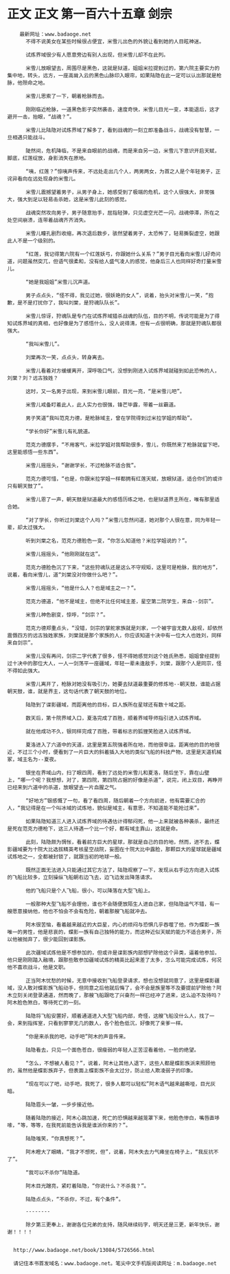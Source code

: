 # 正文 正文 第一百六十五章 剑宗
        最新网址：www.badaoge.net
          不得不说美女在某些时候很占便宜，米雪儿出色的外貌让看到她的人目眩神迷。
      
          试炼界域很少有人愿意旁边有别人出现，但米雪儿却不在此列。
      
          米雪儿放眼望去，周围尽是黑色，这就是狱道，姐姐米拉提到过的，第六院主要实力的集中地，转头，远方，一座高耸入云的黑色山脉印入眼帘，如果陆隐在此一定可以认出那就是枪脉，他殒命之地。
      
          米雪儿思索了一下，朝着枪脉而去。
      
          刚刚临近枪脉，一道黑色影子突然袭击，速度奇快，米雪儿目光一变，本能退后，这才避开一击，抬眼，“战魂？”。
      
          米雪儿比陆隐对试炼界域了解多了，看到战魂的一刻立即准备战斗，战魂没有智慧，一旦相遇只能战斗。
      
          陡然间，危机降临，不是来自眼前的战魂，而是来自另一边，米雪儿下意识开启天赋，脚底，红莲绽放，身影消失在原地。
      
          “咦，红莲？”惊咦声传来，不远处走出几个人，两男两女，为首之人是个年轻男子，正诧异看向在远处现身的米雪儿。
      
          米雪儿震撼望着男子，从男子身上，她感受到了极端的危机，这个人很强大，非常强大，强大到足以轻易击杀她，这是米雪儿此刻的感觉。
      
          战魂突然攻向男子，男子随意抬手，屈指轻弹，只见虚空光芒一闪，战魂停滞，所在之处空间崩溃，连带着战魂齐齐消失。
      
          米雪儿瞳孔剧烈收缩，再次退后数步，骇然望着男子，太恐怖了，轻易撕裂虚空，她跟此人不是一个级别的。
      
          “红莲，我记得第六院有一个红莲妖弓，你跟她什么关系？”男子目光看向米雪儿好奇问道，问题虽然突兀，但语气很柔和，没有给人盛气凌人的感觉，他身后三人也同样好奇打量米雪儿。
      
          “她是我姐姐”米雪儿沉声道。
      
          男子点点头，“怪不得，我见过她，很妖艳的女人”，说着，抬头对米雪儿一笑，“抱歉，是不是打扰你了，我叫刘棠，是狩魂队队长”。
      
          米雪儿惊讶，狩魂队是专门在试炼界域猎杀战魂的队伍，目的不明，传说可能是为了得知试炼界域的真相，也好像是为了感悟什么，没人说得清，但有一点很明确，那就是狩魂队都很强大。
      
          “我叫米雪儿”。
      
          刘棠再次一笑，点点头，转身离去。
      
          米雪儿看着对方缓缓离开，深呼吸口气，没想到刚进入试炼界域就碰到如此恐怖的人，刘棠？刘？远古独姓？
      
          这时，又一名男子出现，来到米雪儿眼前，目光一亮，“是米雪儿吧”。
      
          米雪儿戒备盯着此人，此人实力也很强，锋芒毕露，带着一丝霸道。
      
          男子笑道“我叫范克力德，是枪脉域主，曾在学院得到过米拉学姐的帮助”。
      
          “学长你好”米雪儿有礼貌道。
      
          范克力德摆手，“不用客气，米拉学姐对我帮助很多，雪儿，你既然来了枪脉就留下吧，这里能感悟一些东西”。
      
          米雪儿摇摇头，“谢谢学长，不过枪脉不适合我”。
      
          范克力德可惜，“也是，你跟米拉学姐一样都拥有红莲天赋，放眼狱道，适合你们的或许只有朝天鼓了”。
      
          米雪儿恩了一声，朝天鼓是狱道最大的感悟历练之地，也是狱道界主所在，唯有那里适合她。
      
          “对了学长，你听过刘棠这个人吗？”米雪儿忽然问道，她对那个人很在意，同为年轻一辈，却太过强大。
      
          听到刘棠之名，范克力德脸色一变，“你怎么知道他？米拉学姐说的？”。
      
          米雪儿摇摇头，“他刚刚就在这”。
      
          范克力德脸色沉了下来，“这些狩魂队还是这么不守规矩，这里可是枪脉，我的地方”，说着，看向米雪儿，道“刘棠没对你做什么吧？”。
      
          米雪儿摇摇头，“他是什么人？也是域主之一？”。
      
          范克力德道，“他不是域主，但绝不比任何域主差，星空第二院学生，来自--剑宗”。
      
          米雪儿神色剧变，惊呼，“剑宗？”。
      
          范克力德郑重点头，“没错，剑宗的掌舵家族就是刘家，一个被宇宙无数人敌视，却依然震慑四方的远古独姓家族，刘棠就是那个家族的人，你应该知道十决中有一位大人也姓刘，同样来自剑宗”。
      
          米雪儿没有再问，剑宗二字代表了很多，怪不得她感觉刘这个姓氏熟悉，姐姐曾经提到过十决中的那位大人，一人一剑荡平一座疆域，年轻一辈未逢敌手，刘棠，跟那个人是同宗，怪不得如此强大。
      
          米雪儿离开了，枪脉对她没有吸引力，她要去狱道最重要的修炼地--朝天鼓，谁能占据朝天鼓，谁，就是界主，这句话代表了朝天鼓的地位。
      
          陆隐到了谍影疆域，而距离他的目标，巨人族所在星球还有数十域之距。
      
          数天后，第十院界域入口，夏洛完成了百胜，顺着界域导师指引进入试炼界域。
      
          就在他成功不久，银同样完成了百胜，带着标志的狐狸笑脸进入试炼界域。
      
          夏洛进入了六道中的天道，这里是第五院强者所在地，而他很幸运，距离他的目的地很近，不过三个小时，便看到了一片巨大的斜着插入大地的类似飞船的科技产物，这里是天道机械冢，域主名为--夏夜。
      
          银坐在界域山内，扫了眼四周，看到了远处的米雪儿和夏洛，随后坐下，靠在山壁上，“哪一个呢？我想想，对了，第四院，第四院占据的好像是杀道”，说完，闭上双目，再睁开已经来到六道中的杀道，放眼望去一片血腥之气。
      
          “好地方”银感慨了一句，看了看四周，随后朝着一个方向前进，他有需要汇合的人，“我记得是在一个叫冰域的试炼地，貌似是域主，有意思，不知道能不能抢过来”。
      
          如果陆隐知道三人进入试炼界域的待遇估计得郁闷死，他一上来就被各种袭杀，最终还是死在范克力德枪下，这三人待遇一个比一个好，都有域主靠山，这就是命。
      
          此刻，陆隐颇为惆怅，看着前方巨大的星球，那就是自己的目的地，然而，进不去，蝶影疆域要为十院大比选拔精英考核星空战院，妄图在十院大比中露脸，那颗巨大的星球就是疆域试炼地之一，全都被封锁了，就跟当初的地球一般。
      
          既然正面无法进入只能通过其它方法了，陆隐观察了一下，发现从右手边方向进入试炼的飞船比较多，立刻操纵飞船朝右边飞去，边飞边发出降落请求。
      
          他的飞船只是个人飞船，很小，可以降落在大型飞船上。
      
          一般那种大型飞船不会理他，谁也不会随便放陌生人进自己家，但陆隐运气不错，有一艘愿意接纳他，他也不怕会不会有危险，朝着那艘飞船就冲去。
      
          阿木很苦恼，看着越来越近的大巨星，内心的烦闷与恐惧几乎吞噬了他，作为蝶影一族唯一的男性，他是悲哀的，蝶影一族有自己独特的能力，而这种近似天赋的能力不适合男子，所以他被抛弃了，很少能回到谍影族。
      
          此次疆域试炼他是不想参加的，但或许是谍影族内部想铲除他这个异类，逼着他参加，他只是刚刚踏入融境，跟那些敢参加疆域试炼的精英比起来差了太多，怎么可能完成试炼，何况他不喜欢战斗，他是文职。
      
          正当阿木忧愁的时候，无意中接收到飞船登录请求，想也没想就同意了，这里是蝶影疆域，没人敢对蝶影族飞船动手，但同意之后他就后悔了，会不会是族里等不及要提前铲除他？阿木立刻关闭登录通道，然而晚了，那艘飞船跟吃了兴奋剂一样已经冲了进来，这么迫不及待吗？阿木脸色煞白，等待死亡的一刻。
      
          陆隐将飞船安置好，顺着通道进入大型飞船内部，奇怪，这艘飞船没什么人，找了一会，来到指挥室，只看到寥寥无几的数人，各个脸色低沉，好像死了亲爹一样。
      
          “你是来杀我的吧，动手吧”阿木的声音传来。
      
          陆隐看去，只见一个面色苍白，很瘦弱的年轻人正苦涩看着他，一脸的绝望。
      
          “怎么，不想被人看见？”，说着，阿木让其他人退下，这些人都是蝶影族派来照顾他的，虽然他是蝶影族弃子，但表面上蝶影族不会太过分，防止给人欺凌弱子的印象。
      
          “现在可以了吧，动手吧，我死了，很多人都可以轻松”阿木语气越来越嘶哑，目光灰暗。
      
          陆隐眉头一皱，一步步接近他。
      
          随着陆隐的接近，阿木心跳加速，死亡的恐惧越来越笼罩下来，他脸色惨白，嘴唇直哆嗦，“等，等等，在我死前能告诉我是谁派你来的？”。
      
          陆隐嗤笑，“你真想死？”。
      
          阿木瞪大了眼睛，“我才不想死，但”，说着，阿木失去力气瘫坐在椅子上，“我反抗不了”。
      
          “我可以不杀你”陆隐道。
      
          阿木目光蹭亮，紧盯着陆隐，“你说什么？不杀我？”。
      
          陆隐点点头，“不杀你，不过，有个条件”。
      
          --------
      
          除夕第三更奉上，谢谢各位兄弟的支持，随风继续码字，明天还是三更，新年快乐，谢谢！！！！
      
      
      http://www.badaoge.net/book/13084/5726566.html
      
      请记住本书首发域名：www.badaoge.net。笔尖中文手机版阅读网址：m.badaoge.net